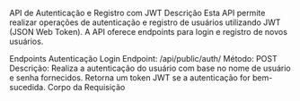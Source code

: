API de Autenticação e Registro com JWT
Descrição
Esta API permite realizar operações de autenticação e registro de usuários utilizando JWT (JSON Web Token). A API oferece endpoints para login e registro de novos usuários.

Endpoints
Autenticação
Login
Endpoint: /api/public/auth/
Método: POST
Descrição: Realiza a autenticação do usuário com base no nome de usuário e senha fornecidos. Retorna um token JWT se a autenticação for bem-sucedida.
Corpo da Requisição

